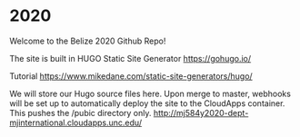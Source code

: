 # 2020
Welcome to the Belize 2020 Github Repo!  

The site is built in HUGO Static Site Generator
https://gohugo.io/


Tutorial
https://www.mikedane.com/static-site-generators/hugo/

We will store our Hugo source files here.  Upon merge to master, webhooks will be set up to automatically deploy the site to the CloudApps container.  This pushes the /pubic directory only.
http://mj584y2020-dept-mjinternational.cloudapps.unc.edu/
